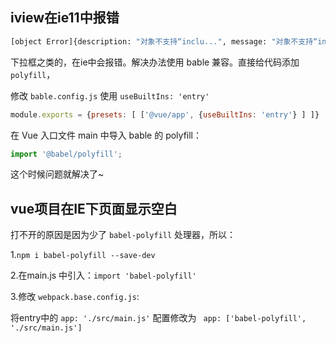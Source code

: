 <!--
 * @FileDescription:  
 * @Author: luyaj
 * @Date: 2020-07-20 16:48:46
 * @LastEditors: luyaj
 * @LastEditTime: 2020-09-23 17:20:25
-->
## iview在ie11中报错

```bash
[object Error]{description: "对象不支持“inclu...", message: "对象不支持“inclu...", name: "TypeError", number: -2146827850, stack: "TypeError: ..."}
```

下拉框之类的，在ie中会报错。解决办法使用 bable 兼容。直接给代码添加 `polyfill`，

修改 `bable.config.js` 使用 `useBuiltIns: 'entry'`

```js
module.exports = {presets: [ ['@vue/app', {useBuiltIns: 'entry'} ] ]}
```

在 Vue 入口文件 main 中导入 bable 的 polyfill：

```js
import '@babel/polyfill';
```

这个时候问题就解决了~

## vue项目在IE下页面显示空白

打不开的原因是因为少了 `babel-polyfill` 处理器，所以：

1.`npm i babel-polyfill --save-dev`

2.在main.js 中引入：`import 'babel-polyfill'`

3.修改 `webpack.base.config.js`: 

将entry中的 `app: './src/main.js'` 配置修改为 ` app: ['babel-polyfill', './src/main.js']`
